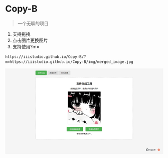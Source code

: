 # Copy-B

> 一个无聊的项目

1. 支持拖拽
2. 点击图片更换图片
3. 支持使用?m=
```
https://iiistudio.github.io/Copy-B/?m=https://iiistudio.github.io/Copy-B/img/merged_image.jpg
```

![](./image/1.jpg)
